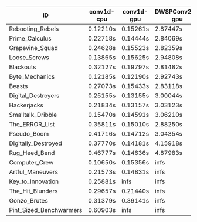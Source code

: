 |ID|conv1d-cpu|conv1d-gpu|DWSPConv2D-gpu|gemm-gpu|avg|
|-|-|-|-|-|-|
|Rebooting_Rebels|0.12210s|0.15261s|2.87447s|1.70063s|1.21245s|
|Prime_Calculus|0.22718s|0.14444s|2.84069s|1.69691s|1.22730s|
|Grapevine_Squad|0.24628s|0.15523s|2.82359s|1.72888s|1.23849s|
|Loose_Screws|0.13865s|0.15625s|2.94808s|1.74637s|1.24734s|
|Blackouts|0.32127s|0.19797s|2.81482s|1.69465s|1.25718s|
|Byte_Mechanics|0.12185s|0.12190s|2.92743s|1.93012s|1.27532s|
|Beasts|0.27073s|0.15433s|2.83118s|1.86696s|1.28080s|
|Digital_Destroyers|0.25155s|0.13155s|3.00044s|1.88556s|1.31728s|
|Hackerjacks|0.21834s|0.13157s|3.03123s|1.88963s|1.31769s|
|Smalltalk_Dribble|0.15470s|0.14591s|3.06210s|1.93556s|1.32457s|
|The_ERROR_List|0.35811s|0.15010s|2.88250s|1.91083s|1.32539s|
|Pseudo_Boom|0.41716s|0.14712s|3.04354s|1.91071s|1.37963s|
|Digitally_Destroyed|0.37770s|0.14181s|4.15918s|2.45504s|1.78343s|
|Rug_Heed_Bend|0.46777s|0.14636s|4.87983s|4.31174s|2.45143s|
|Computer_Crew|0.10650s|0.15356s|infs|4.36536s|infs|
|Artful_Maneuvers|0.21573s|0.14831s|infs|1.73955s|infs|
|Key_to_Innovation|0.25881s|infs|infs|2.55988s|infs|
|The_Hit_Blunders|0.29657s|0.21440s|infs|1.90223s|infs|
|Gonzo_Brutes|0.31379s|0.39141s|infs|4.34164s|infs|
|Pint_Sized_Benchwarmers|0.60903s|infs|infs|4.40057s|infs|

